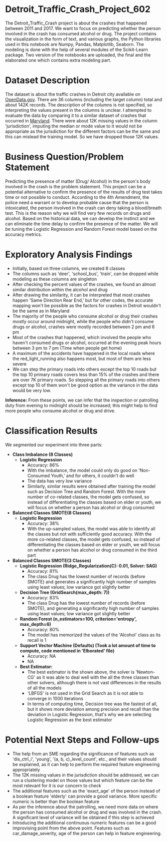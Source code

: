 # Detroit_Traffic_Crash_Project_602
The Detroit_Traffic_Crash project is about the crashes that happened between 2011 and 2017. We want to focus on predicting whether the person involved in the crash has consumed alcohol or drug. The project contains the visualization in the form of text, and various graphs, the Python libraries used in this notebook are Numpy, Pandas, Matplotlib, Seaborn. The modeling is done with the help of several modules of the Scikit-Learn package. Two version of the notebooks are uploaded, the final and the elaborated one which contains extra modeling part.

# Dataset Description
The dataset is about the traffic crashes in Detroit city available on [OpenData.gov](https://data.ferndalemi.gov/datasets/detroitmi::traffic-crashes/about). There are 36 columns (including the target column) total and about 142K records. The description of the columns is not specified, so interpreting the values present in the columns is unclear. I attempted to evaluate the data by comparing it to a similar dataset of crashes that occurred in [Maryland](https://opendata.maryland.gov/Public-Safety/Maryland-Statewide-Vehicle-Crashes/65du-s3qu). There were about 12K missing values in the column 'jurisdiction', imputing the median or mode value to it would not be appropriate as the jurisdiction for the different factors can be the same and this can mislead the training model. So we have dropped those 12K values.
 

# Business Question/Problem Statement
Predicting the presence of matter (Drug/ Alcohol) in the person's body involved in the crash is the problem statement. This project can be a potential alternative to confirm the presence of the results of drug test takes time or not possible to conduct. According to the 4th Amendment, the police need a warrant or to develop probable cause that the person is intoxicated, the person involved in the crash can deny taking a blood/breath test. This is the reason why we will find very few records on drugs and alcohol. Based on the historical data, we can develop the instinct and we can eliminate the time delay to confirm the presence of the matter. We will be tuning the Logistic Regression and Random Forest model based on the accuracy metrics.

# Exploratory Analysis Findings


- Initially, based on three columns, we created 8 classes
- The columns such as 'deer', 'school_bus', 'train', can be dropped while modeling as these columns are singleton
- After checking the percent values of the crashes, we found an almost similar distribution within the alcohol and drug
- After drawing the similarity, it can be interpreted that most crashes happen 'Same Direction Rear End,' but for other codes, the accurate mapping won't be possible as the factors for crashes in Detroit wouldn't be the same as in Maryland
- The majority of the people who consume alcohol or drug their crashes mostly occur around midnight, while the people who didn't consume drugs or alcohol, crashes were mostly recorded between 2 pm and 6 pm
- Most of the crashes that happened, which involved the people who haven't consumed drugs or alcohol, occurred at the evening peak hours between 3 pm to 7 pm (Time when people get home)
- A maximum of the accidents have happened in the local roads where the red_light_running also happens most, but most of them are less severe
- We can step the primary roads into others except the top 10 roads but the top 10 primary roads covers less than 15% of the crashes and there are over 7K primary roads. So stepping all the primary roads into others except top 10 of them won't be good option as the variance in the data would be very low.

__Inference:__ From these points, we can infer that the inspection or patrolling duty from evening to midnight should be increased; this might help to find more people who consume alcohol or drug and drive.



# Classification Results
We segmented our experiment into three parts:

- __Class Imbalance (8 Classes)__
   - __Logistic Regression__
      - Accuracy: 86%
      - With the imbalance, the model could only do good on 'Non-Consumed Youth,' and for others, it couldn't do well
      - The data has very low variance
      - Similarly, similar results were obtained after training the model such as Decision Tree and Random Forest. With the more number of co-related classes, the model gets confused, so instead of differentiating the classes based on elder or youth, we will focus on whether a person has alcohol or drug consumed
- __Balanced Classes SMOTE(8 Classes)__
   -  __Logistic Regression__
      - Accuracy: 38%
      - With the up-sampled values, the model was able to identify all the classes but not with sufficiently good accuracy. With the more co-related classes, the model gets confused, so instead of differentiating the classes based on elder or youth, we will focus on whether a person has alcohol or drug consumed in the third part
- __Balanced Classes SMOTE(3 Classes)__
   - __Logistic Regression (Ridge_Regularization(C): 0.01, Solver: SAG)__
      - Accuracy: 81%
      - The class Drug has the lowest number of records (before SMOTE) and generates a significantly high number of samples using least values; low variance got slightly better
   - __Decision Tree (GridSearch(max_depth: 7))__
      - Accuracy: 83%
      - The class Drug has the lowest number of records (before SMOTE), and generating a significantly high number of samples using least values; low variance got slightly better
   - __Random Forest (n_estimators=100, criterion='entropy', max_depth=6)__
      - Accuracy: 80%
      - The model has memorized the values of the 'Alcohol' class as its recall is 1
    - __Support Vector Machine (Defaults) (Took a lot amount of time to compute, code mentioned in 'Elborated' file)__
      - Accuracy: NA
      - NA
   -  __Best Estimator:__
      - The best estimator is the shown above, the solver is 'Newton-CG' as it was able to deal well with the all the three classes than other solvers, although there is not vast differences in the results of all the models
      - 'LBFGS' is not used in the Grid Search as it is not able to converge in 1000 iterations
      - In terms of computing time, Decision tree was the fastest of all, but it shows more deviation among precision and recall than the deviation in Logistic Regression, that's why we are selecting Logistic Regression as the best estimator


# Potential Next Steps and Follow-ups

- The help from an SME regarding the significance of features such as 'dis_ctrl_i', 'young', '(a, b, c)_level_count', etc., and their values should be explained, as it can help to perform the required feature engineering appropriately
- The 12K missing values in the jurisdiction should be addressed, we can run a clustering model on those values but which feature can be the most relevant for it is our concern to check
- The additional features such as the 'exact_age' of the person instead of a boolean feature 'elderly' can provide a good variance. More specific numeric is better than the boolean feature
- As per the inference about the patrolling, we need more data on where the person has consumed alcohol or drug and was involved in the crash. A significant level of variance will be obtained if this step is achieved
- Introducing the additional continuous numeric features can be a good improvising point from the above point. Features such as car_damage_severity, age of the person can help in feature engineering.
